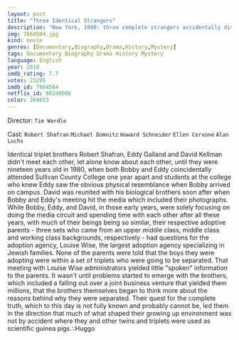 ```yaml
---
layout: post
title: "Three Identical Strangers"
description: "New York, 1980: three complete strangers accidentally discover that they are identical triplets, separated at birth. The 19-year-olds' joyous reunion catapults them to international fame, but it also unlocks an extraordinary and disturbing secret that goes beyond their own lives - and could transform our understanding of human nature forever..."
img: 7664504.jpg
kind: movie
genres: [Documentary,Biography,Drama,History,Mystery]
tags: Documentary Biography Drama History Mystery 
language: English
year: 2018
imdb_rating: 7.7
votes: 23295
imdb_id: 7664504
netflix_id: 80240088
color: 264653
---
```

Director: `Tim Wardle`  

Cast: `Robert Shafran` `Michael Domnitz` `Howard Schneider` `Ellen Cervone` `Alan Luchs` 

Identical triplet brothers Robert Shafran, Eddy Galland and David Kellman didn't meet each other, let alone know about each other, until they were nineteen years old in 1980, when both Bobby and Eddy coincidentally attended Sullivan County College one year apart and students at the college who knew Eddy saw the obvious physical resemblance when Bobby arrived on campus. David was reunited with his biological brothers soon after when Bobby and Eddy's meeting hit the media which included their photographs. While Bobby, Eddy, and David, in those early years, were solely focusing on doing the media circuit and spending time with each other after all these years, with much of their beings being so similar, their respective adoptive parents - three sets who came from an upper middle class, middle class and working class backgrounds, respectively - had questions for the adoption agency, Louise Wise, the largest adoption agency specializing in Jewish families. None of the parents were told that the boys they were adopting were within a set of triplets who were going to be separated. That meeting with Louise Wise administrators yielded little "spoken" information to the parents. It wasn't until problems started to emerge with the brothers, which included a falling out over a joint business venture that yielded them millions, that the brothers themselves began to think more about the reasons behind why they were separated. Their quest for the complete truth, which to this day is not fully known and probably cannot be, led them in the direction that much of what shaped their growing up environment was not by accident where they and other twins and triplets were used as scientific guinea pigs.::Huggo